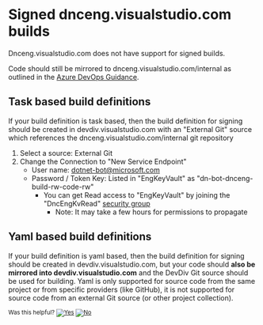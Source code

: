 # Signed dnceng.visualstudio.com builds

Dnceng.visualstudio.com does not have support for signed builds.  

Code should still be mirrored to dnceng.visualstudio.com/internal as outlined in the [Azure DevOps Guidance](https://github.com/dotnet/arcade/blob/main/Documentation/AzureDevOps/VSTSGuidance.md#projects).

## Task based build definitions

If your build definition is task based, then the build definition for signing should be created in devdiv.visualstudio.com with an "External Git" source which references the dnceng.visualstudio.com/internal git repository

1. Select a source: External Git
2. Change the Connection to "New Service Endpoint"
    - User name: dotnet-bot@microsoft.com
    - Password / Token Key: Listed in "EngKeyVault" as "dn-bot-dnceng-build-rw-code-rw"
      - You can get Read access to "EngKeyVault" by joining the "DncEngKvRead" [security group](https://idweb/identitymanagement/aspx/groups/AllGroups.aspx)
        - Note: It may take a few hours for permissions to propagate

## Yaml based build definitions

If your build definition is yaml based, then the build definition for signing should be created in devdiv.visualstudio.com, but your code should **also be mirrored into devdiv.visualstudio.com** and the DevDiv Git source should be used for building.  Yaml is only supported for source code from the same project or from specific providers (like GitHub), it is not supported for source code from an external Git source (or other project collection).

<!-- Begin Generated Content: Doc Feedback -->
<sub>Was this helpful? [![Yes](https://helix.dot.net/f/ip/5?p=Documentation%5CProjectDocs%5CVSTS%5Csigned-dnceng.visualstudio.com-builds.md)](https://helix.dot.net/f/p/5?p=Documentation%5CProjectDocs%5CVSTS%5Csigned-dnceng.visualstudio.com-builds.md) [![No](https://helix.dot.net/f/in)](https://helix.dot.net/f/n/5?p=Documentation%5CProjectDocs%5CVSTS%5Csigned-dnceng.visualstudio.com-builds.md)</sub>
<!-- End Generated Content-->
